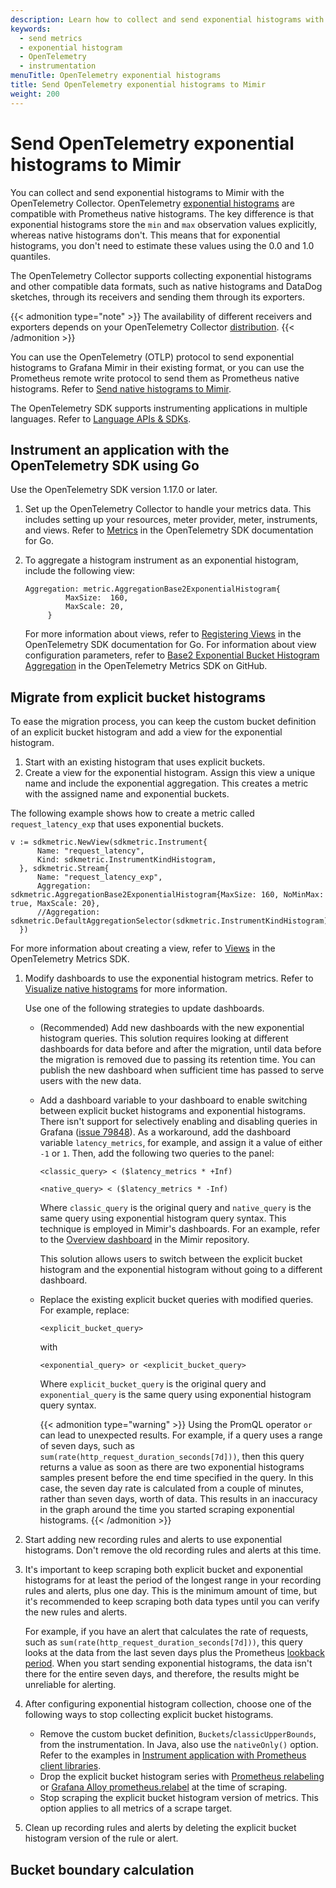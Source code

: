 ```yaml
---
description: Learn how to collect and send exponential histograms with the OpenTelemetry Collector
keywords:
  - send metrics
  - exponential histogram
  - OpenTelemetry
  - instrumentation
menuTitle: OpenTelemetry exponential histograms
title: Send OpenTelemetry exponential histograms to Mimir
weight: 200
---
```


# Send OpenTelemetry exponential histograms to Mimir

You can collect and send exponential histograms to Mimir with the OpenTelemetry Collector. OpenTelemetry [exponential histograms](https://opentelemetry.io/docs/specs/otel/metrics/data-model/#exponentialhistogram) are compatible with Prometheus native histograms. The key difference is that exponential histograms store the `min` and `max`  observation values explicitly, whereas native histograms don't. This means that for exponential histograms, you don't need to estimate these values using the 0.0 and 1.0 quantiles.

The OpenTelemetry Collector supports collecting exponential histograms and other compatible data formats, such as native histograms and DataDog sketches, through its receivers and sending them through its exporters.

{{< admonition type="note" >}}
The availability of different receivers and exporters depends on your OpenTelemetry Collector [distribution](https://opentelemetry.io/docs/concepts/distributions/).
{{< /admonition >}}

You can use the OpenTelemetry (OTLP) protocol to send exponential histograms to Grafana Mimir in their existing format, or you can use the Prometheus remote write protocol to send them as Prometheus native histograms. Refer to [Send native histograms to Mimir](https://grafana.com/docs/mimir/<MIMIR_VERSION>/send/native-histograms/).

The OpenTelemetry SDK supports instrumenting applications in multiple languages. Refer to [Language APIs & SDKs](https://opentelemetry.io/docs/languages/). 

## Instrument an application with the OpenTelemetry SDK using Go

Use the OpenTelemetry SDK version 1.17.0 or later.

1. Set up the OpenTelemetry Collector to handle your metrics data. This includes setting up your resources, meter provider, meter, instruments, and views. Refer to [Metrics](https://opentelemetry.io/docs/languages/go/instrumentation/#metrics) in the OpenTelemetry SDK documentation for Go.
1. To aggregate a histogram instrument as an exponential histogram, include the following view:

   ```
   Aggregation: metric.AggregationBase2ExponentialHistogram{
			MaxSize:  160,
			MaxScale: 20,
		}
   ```

   For more information about views, refer to [Registering Views](https://opentelemetry.io/docs/languages/go/instrumentation/#registering-views) in the OpenTelemetry SDK documentation for Go. For information about view configuration parameters, refer to [Base2 Exponential Bucket Histogram Aggregation](https://github.com/open-telemetry/opentelemetry-specification/blob/main/specification/metrics/sdk.md#base2-exponential-bucket-histogram-aggregation) in the OpenTelemetry Metrics SDK on GitHub.

## Migrate from explicit bucket histograms

To ease the migration process, you can keep the custom bucket definition of an explicit bucket histogram and add a view for the exponential histogram.

1. Start with an existing histogram that uses explicit buckets.
1. Create a view for the exponential histogram. Assign this view a unique name and include the exponential aggregation. This creates a metric with the assigned name and exponential buckets.

  The following example shows how to create a metric called `request_latency_exp` that uses exponential buckets.

  ```
  v := sdkmetric.NewView(sdkmetric.Instrument{
		Name: "request_latency",
		Kind: sdkmetric.InstrumentKindHistogram,
	}, sdkmetric.Stream{
		Name: "request_latency_exp",
		Aggregation: sdkmetric.AggregationBase2ExponentialHistogram{MaxSize: 160, NoMinMax: true, MaxScale: 20},
		//Aggregation: sdkmetric.DefaultAggregationSelector(sdkmetric.InstrumentKindHistogram),
	})
  ```

  For more information about creating a view, refer to [Views](https://opentelemetry.io/docs/specs/otel/metrics/sdk/#view) in the OpenTelemetry Metrics SDK.
1. Modify dashboards to use the exponential histogram metrics. Refer to [Visualize native histograms](https://grafana.com/docs/mimir/<MIMIR_VERSION>/visualize/native-histograms/) for more information.

   Use one of the following strategies to update dashboards.

   - (Recommended) Add new dashboards with the new exponential histogram queries. This solution requires looking at different dashboards for data before and after the migration, until data before the migration is removed due to passing its retention time. You can publish the new dashboard when sufficient time has passed to serve users with the new data.
   - Add a dashboard variable to your dashboard to enable switching between explicit bucket histograms and exponential histograms. There isn't support for selectively enabling and disabling queries in Grafana ([issue 79848](https://github.com/grafana/grafana/issues/79848)). As a workaround, add the dashboard variable `latency_metrics`, for example, and assign it a value of either `-1` or `1`. Then, add the following two queries to the panel:

     ```
     <classic_query> < ($latency_metrics * +Inf)
     ```

     ```
     <native_query> < ($latency_metrics * -Inf)
     ```

     Where `classic_query` is the original query and `native_query` is the same query using exponential histogram query syntax. This technique is employed in Mimir's dashboards. For an example, refer to the [Overview dashboard](https://github.com/grafana/mimir/blob/main/operations/mimir-mixin-compiled/dashboards/mimir-overview.json) in the Mimir repository.

     This solution allows users to switch between the explicit bucket histogram and the exponential histogram without going to a different dashboard.

   - Replace the existing explicit bucket queries with modified queries. For example, replace:

     ```
     <explicit_bucket_query>
     ```

     with

     ```
     <exponential_query> or <explicit_bucket_query>
     ```

     Where `explicit_bucket_query` is the original query and `exponential_query` is the same query using exponential histogram query syntax.

     {{< admonition type="warning" >}}
     Using the PromQL operator `or` can lead to unexpected results. For example, if a query uses a range of seven days, such as `sum(rate(http_request_duration_seconds[7d]))`, then this query returns a value as soon as there are two exponential histograms samples present before the end time specified in the query. In this case, the seven day rate is calculated from a couple of minutes, rather than seven days, worth of data. This results in an inaccuracy in the graph around the time you started scraping exponential histograms.
     {{< /admonition >}}

1. Start adding new recording rules and alerts to use exponential histograms. Don't remove the old recording rules and alerts at this time.
1. It's important to keep scraping both explicit bucket and exponential histograms for at least the period of the longest range in your recording rules and alerts, plus one day. This is the minimum amount of time, but it's recommended to keep scraping both data types until you can verify the new rules and alerts.

   For example, if you have an alert that calculates the rate of requests, such as `sum(rate(http_request_duration_seconds[7d]))`, this query looks at the data from the last seven days plus the Prometheus [lookback period](https://prometheus.io/docs/prometheus/latest/querying/basics/#staleness). When you start sending exponential histograms, the data isn't there for the entire seven days, and therefore, the results might be unreliable for alerting.

1. After configuring exponential histogram collection, choose one of the following ways to stop collecting explicit bucket histograms.

   - Remove the custom bucket definition, `Buckets`/`classicUpperBounds`, from the instrumentation. In Java, also use the `nativeOnly()` option. Refer to the examples in [Instrument application with Prometheus client libraries](#instrument-application-with-prometheus-client-libraries).
   - Drop the explicit bucket histogram series with [Prometheus relabeling](https://prometheus.io/docs/prometheus/latest/configuration/configuration/#relabel_config) or [Grafana Alloy prometheus.relabel](https://grafana.com/docs/alloy/<ALLOY_VERSION>/reference/components/prometheus/prometheus.relabel) at the time of scraping.
   - Stop scraping the explicit bucket histogram version of metrics. This option applies to all metrics of a scrape target.

1. Clean up recording rules and alerts by deleting the explicit bucket histogram version of the rule or alert.

## Bucket boundary calculation